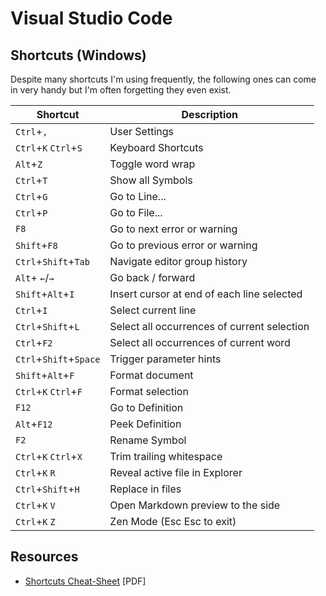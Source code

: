 # Visual Studio Code

## Shortcuts (Windows)

Despite many shortcuts I'm using frequently, the following ones can come in very handy but I'm often forgetting they even exist.

| Shortcut               | Description                                 |
| ---------------------- | ------------------------------------------- |
| `Ctrl`+`,`             | User Settings                               |
| `Ctrl`+`K` `Ctrl`+`S`  | Keyboard Shortcuts                          |
| `Alt`+`Z`              | Toggle word wrap                            |
| `Ctrl`+`T`             | Show all Symbols                            |
| `Ctrl`+`G`             | Go to Line...                               |
| `Ctrl`+`P`             | Go to File...                               |
| `F8`                   | Go to next error or warning                 |
| `Shift`+`F8`           | Go to previous error or warning             |
| `Ctrl`+`Shift`+`Tab`   | Navigate editor group history               |
| `Alt`+ `←`/`→`         | Go back / forward                           |
| `Shift`+`Alt`+`I`      | Insert cursor at end of each line selected  |
| `Ctrl`+`I`             | Select current line                         |
| `Ctrl`+`Shift`+`L`     | Select all occurrences of current selection |
| `Ctrl`+`F2`            | Select all occurrences of current word      |
| `Ctrl`+`Shift`+`Space` | Trigger parameter hints                     |
| `Shift`+`Alt`+`F`      | Format document                             |
| `Ctrl`+`K` `Ctrl`+`F`  | Format selection                            |
| `F12`                  | Go to Definition                            |
| `Alt`+`F12`            | Peek Definition                             |
| `F2`                   | Rename Symbol                               |
| `Ctrl`+`K` `Ctrl`+`X`  | Trim trailing whitespace                    |
| `Ctrl`+`K` `R`         | Reveal active file in Explorer              |
| `Ctrl`+`Shift`+`H`     | Replace in files                            |
| `Ctrl`+`K` `V`         | Open Markdown preview to the side           |
| `Ctrl`+`K` `Z`         | Zen Mode (Esc Esc to exit)                  |

## Resources

- [Shortcuts Cheat-Sheet](https://code.visualstudio.com/shortcuts/keyboard-shortcuts-windows.pdf) [PDF]
